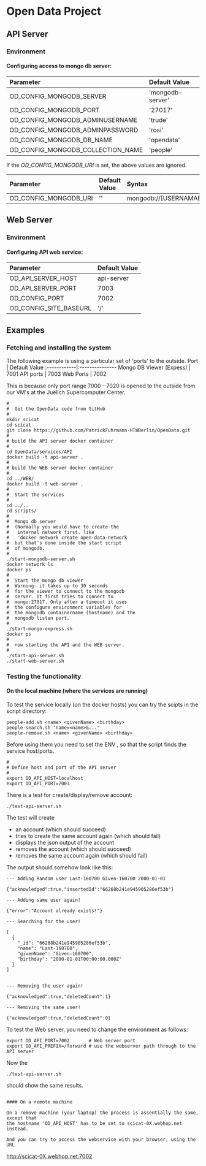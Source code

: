 # Open Data Project

## API Server
### Environment

#### Configuring access to mongo db server:

Parameter  | Default Value
:------------|:---------------
OD_CONFIG_MONGODB_SERVER          | 'mongodb-server' 
OD_CONFIG_MONGODB_PORT            | '27017' 
OD_CONFIG_MONGODB_ADMINUSERNAME   | 'trude' 
OD_CONFIG_MONGODB_ADMINPASSWORD   | 'rosi' 
OD_CONFIG_MONGODB_DB_NAME         | 'opendata' 
OD_CONFIG_MONGODB_COLLECTION_NAME | 'people'


 If the  _OD_CONFIG_MONGODB_URI_ is set, the above values are ignored.
 
 Parameter | Default Value | Syntax
:------------|:--------------- |:--------
OD_CONFIG_MONGODB_URI   | '' | mongodb://[USERNAMAE:PASSWORD@]HOSTNAME:PORT

## Web Server
### Environment

#### Configuring API web service:
Parameter | Default Value 
:------------|:---------------
OD_API_SERVER_HOST | api-server
OD_API_SERVER_PORT | 7003
OD_CONFIG_PORT     | 7002 
OD_CONFIG_SITE_BASEURL | '/' 

## Examples

### Fetching and installing the system

The following example is using a particular set of 'ports' to the outside.
Port | Default Value 
:------------|:---------------
Mongo DB Viewer (Expess) |  7001
API ports        | 7003
Web Ports        | 7002 

This is because only port range 7000 - 7020 is opened to the outside 
from our VM's at the Juelich Supercomputer Center.

```
#
#  Get the OpenData code from GitHub
#
mkdir scicat
cd scicat
git clone https://github.com/PatrickFuhrmann-HTWBerlin/OpenData.git
#
# build the API server docker container
#
cd OpenData/services/API
docker build -t api-server .
#
# build the WEB server docker container
#
cd ../WEB/
docker build -t web-server .
#
#  Start the services
#
cd ../..
cd scripts/
#
#  Mongo db server
#  (Normally you would have to create the
#   internal network first. like
#   'docker network create open-data-network
#  but that's done inside the start script
#  of mongodb.
#
./start-mongodb-server.sh 
docker network ls
docker ps
#
#  Start the mongo db viewer
#  Warning: it takes up to 30 seconds
#  for the viewer to connect to the mongodb
#  server. It first tries to connect to
#  mongo:27017. Only after a timeout it uses
#  the configure environment variables for
#  the mongodb containername (hostname) and the
#  mongodb listen port.
#
./start-mongo-express.sh 
docker ps
#
#  now starting the API and the WEB server.
#
./start-api-server.sh 
./start-web-server.sh
```
### Testing the functionality

#### On the local machine (where the services are running)

To test the service locally (on the docker hosts) you can try the scipts in 
the script directory:
```
people-add.sh <name> <givenName> <birthday>
people-search.sh "name=<name>&..."
people-remove.sh <name> <givenName> <birthday>
```
Before using them you need to set the ENV , so that the script
finds the service host/ports.
```
#
# Define host and port of the API server
#
export OD_API_HOST=localhost
export OD_API_PORT=7003
```
There is a test for create/display/remove account:
```
./test-api-server.sh
```

The test will create
- an account (which should succeed)
- tries to create the same account again (which should fail)
- displays the json output of the account
- removes the account (which should succeed)
- removes the same account again (which should fail) 

The output should somehow look like this:

```
--- Adding Random user Last-160700 Given-160700 2000-01-01

{"acknowledged":true,"insertedId":"66268b241e945905286ef53b"}

--- Adding same user again!

{"error":"Account already exists!"}

--- Searching for the user!

[
  {
    "_id": "66268b241e945905286ef53b",
    "name": "Last-160700",
    "givenName": "Given-160700",
    "birthday": "2000-01-01T00:00:00.000Z"
  }
]


--- Removing the user again!

{"acknowledged":true,"deletedCount":1}

--- Removing the same user!

{"acknowledged":true,"deletedCount":0}
```
To test the Web server, you need to change the environment as follows:

```
export OD_API_PORT=7002       # Web server port
export OD_API_PREFIX=/forward # use the webserver path through to the API server
```

Now the 
```
./test-api-server.sh
```

should show the same results.

```

#### On a remote machine

On a remove machine (your laptop) the process is assentially the same, except that
the hostname 'OD_API_HOST' has to be set to scicat-0X.webhop.net instead.

And you can try to access the webservice with your browser, using the URL
```
http://scicat-0X.webhop.net:7002
```
